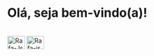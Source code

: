 # Olá, seja bem-vindo(a)!


<div style="display: inline_block"><br>
  <img align="center" alt="Rafa-Js" height="30" width="40" src="https://cdn.jsdelivr.net/gh/devicons/devicon/icons/python/python-original.svg">
   <img align="center" alt="Rafa-js" height="30" width="40" src="https://cdn.jsdelivr.net/gh/devicons/devicon/icons/c/c-original.svg">
          
